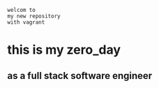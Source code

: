 ~~~~
welcom to 
my new repository
with vagrant
~~~~
# this is my zero_day 
## as a full stack software engineer

